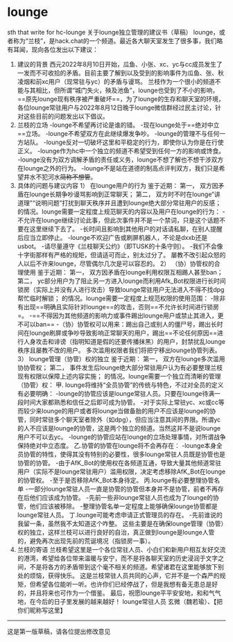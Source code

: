 # lounge
sth that write for hc-lounge
关于lounge独立管理的建议书（草稿）
lounge，或者称为“兰枝”，是hack.chat的一个频道。最近各大聊天室发生了很多事，我们略有耳闻，现向各位发出以下建议：
1.	建议的背景
西元2022年8月10日开始，瓜鱼、小张、xc、yc与cc成员发生了一发而不可收拾的矛盾。目前主要了解到以及受到的影响事件为瓜鱼、张、秋凌烟和前xc用户（现常驻与yc）的矛盾与谩骂。
兰枝作为一个很小的频道不能与其相比，但所谓“城门失火，殃及池鱼”，lounge也受到了不小的影响，==原先lounge现有秩序被严重破坏==，为了lounge的生存和聊天室的环境，各位lounge常驻用户与2022年8月12日晚于lounge微信群经过民主讨论，针对这些目前的问题发出以下倡议。
2.	兰枝的立场
-lounge不希望再讨论是谁的错。
-现在lounge处于==绝对中立==立场。
-lounge不希望双方在此继续爆发争吵。
-lounge的管理不与任何一方站队。
-lounge反对一切破坏这里和平稳定的行为，即使你认为你是在行使正义。
-lounge作为hc中一个独立的频道不希望受到任何一方的影响或馋食。
-lounge没有为双方调解矛盾的责任或义务，lounge不想了解也不想干涉双方在lounge之外的行为。
-lounge不是站在道德的制高点评判双方，我们只是希望井水不犯河水~~简称不想管~~。
3.	具体的问题与建议内容
1）	在lounge用户的行为
鉴于近期：
第一，	双方因矛盾在lounge长期争吵谩骂影响到正常聊天；
第二，	双方时不时在lounge“讲道理”“说明问题”打扰到聊天秩序并且遭到lounge绝大部分常驻用户的反感；
的情况。lounge需要一定程度上规范聊天的内容以及用户在lounge的行为：
-不允许在lounge继续讨论此事，但此次事件并不是一个禁词，只是这个话题不要在这里继续下去了。
-长时间且影响到其他用户的对话请私聊，在别人提醒后应当立即停止。
-lounge不欢迎广告或刷屏机器人，不论是dxxb还是usbot。
-请尽量遵守《兰枝聊天公约》（即TUSK的十条守则）。
-我们不会像十字街那样有严格的规矩，但请适可而止，别太过分了。
屡教不改引起众怒的人以后不许来lounge，尽管偶尔几次是可以容忍的。
2）	（协）协管权的合理使用
鉴于近期：
第一，	双方因矛盾在lounge利用权限互相踢人甚至ban；
第二，	yc部分用户为了阻止另一方进入lounge而利用Afk_Bot权限进行长时间锁房（实际上并没有人进行攻击）导致lounge常驻用户无法进入不得不找dpg帮忙临时解锁；
的情况。lounge需要一定程度上规范权限的使用范围：
-除非有出现==明确且实际针对lounge==的攻击，否则==不允许长时间进行锁房=。
-==不得因为其他频道的影响力或事件踢出lounge用户或禁止其进入，更不可以ban==
-（协）协管权可以用来：踢出自己或别人的僵尸号，踢出长时间在lounge刷屏或争吵导致影响正常聊天的用户，踢出==不论任何原因==进行人身攻击和诽谤（指明知道是假的还要传播抹黑）的用户，封禁扰乱lounge秩序且屡教不改的用户。
多次滥用权限者我们将把宁移出lounge协管列表。
3）	lounge管理（协管）权的独立
鉴于近期：
第一，	双方在lounge多次滥用协协管权；
第二，	事件发生后lounge绝大部分常驻用户认为有必要整理兰枝现有权限以保障上述内容实施；
的情况。lounge需要一个独立而清晰的管理（协管）权：
甲.	lounge将维持“全员协管”的传统与特色，不过对全员的定义有必要明确：
-lounge的协管应该是lounge常驻人员。只要在lounge待满一段时间大家都熟悉和信任之后即可成为协管。
-对于实际上常驻yc、xc或cc等而较少来lounge的用户或者将lounge当做备胎的用户不应该是lounge的协管，同时常驻多个聊天室者除外（如dpg），但应当注意其间的界限。所谓yc的人不应该是lounge的协管，这是两个独立的频道。当然这并不是说lounge用户不可以去yc。
-lounge的协管应站在lounge的立场处理事情，对所谓战争保持绝对中立态度。
乙.协管的协管在lounge将不会再存在：
-lounge本身全员协管的特性，使得其没有特别的必要性，很多lounge常驻人员既是协管也是协管的协管。
-由于AfK_Bot的使用权在各频道互通，导致大量其他频道常驻用户（实际不是lounge常驻用户）滥用权限，决定考虑移除AfK_Bot在lounge的协管权。
-至于是否移除AfK_Bot本身待定。
丙.lounge有必要整理协管名单
-一部分lounge常驻人员一直是协管的协管但本身并不是协管，前者不再存在后他们应该成为协管。
-先前一些非lounge常驻人员也成为了lounge的协管，他们应该被移除。
-整理协管名单一定程度上能够确保lounge协管都是lounge常驻人员。
丁.lounge可能考虑申请正式管理员的存在。
-先前谁说的我留一条，虽然我不太知道这个咋整。
这些主要是在确保lounge管理（协管）权的独立，这样兰枝可以进行良好的自治，真正做到lounge是lounge人管的，避免再次出现先前的荒诞境况（指锁房一事）。
4.	兰枝的寄语
兰枝希望这里是一个各位常驻人员、小白们和新用户相互友好交流的港湾，希望给各位带来温暖与安宁，而不是将各聊天室的历史浸润于文字之间，不是将各方的矛盾带到这个毫不相关的频道。希望诸君在这里能够放下别处的烦恼，获得快乐。
这是兰枝常驻人员共同的心声，它并不是一个森严的规矩，但希望各位能听一听。也许你们已经停战了，但是我想有备无患总是好的，并且将来也可作为一个借鉴。
最后，祝愿lounge平平安安地，和和气气地，在今后的日子里发展的越来越好！
lounge常驻人员
玄微（魏若瑜）、【把你们昵称写这里】
-----------------------------------------------------------------------------
这是第一版草稿，请各位提出修改意见
